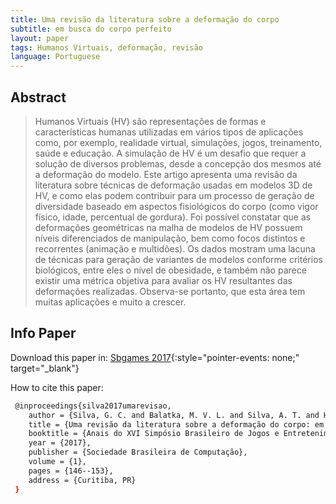 ```yaml
---
title: Uma revisão da literatura sobre a deformação do corpo
subtitle: em busca do corpo perfeito
layout: paper
tags: Humanos Virtuais, deformação, revisão
language: Portuguese
---
```



## Abstract

> Humanos Virtuais (HV) são representações de formas e características humanas utilizadas em vários tipos de aplicações como, por exemplo, realidade virtual, simulações, jogos, treinamento, saúde e educação. A simulação de HV é um desafio que requer a solução de diversos problemas, desde a concepção dos mesmos até a deformação do modelo. Este artigo apresenta uma revisão da literatura sobre técnicas de deformação usadas em modelos 3D de HV, e como elas podem contribuir para um processo de geração de diversidade baseado em aspectos fisiológicos do corpo (como vigor físico, idade, percentual de gordura). Foi possível constatar que as deformações geométricas na malha de modelos de HV possuem níveis diferenciados de manipulação, bem como focos distintos e recorrentes (animação e multidões). Os dados mostram uma lacuna de técnicas para geração de variantes de modelos conforme critérios biológicos, entre eles o nível de obesidade, e também não parece existir uma métrica objetiva para avaliar os HV resultantes das deformações realizadas. Observa-se portanto, que esta área tem muitas aplicações e muito a crescer.

## Info Paper

Download this paper in: [Sbgames 2017](#){:style="pointer-events: none;" target="_blank"}

How to cite this paper:

```bash
 @inproceedings{silva2017umarevisao,
    author = {Silva, G. C. and Balatka, M. V. L. and Silva, A. T. and Hunsell, M. S.},
    title = {Uma revisão da literatura sobre a deformação do corpo: em busca do corpo perfeito},
    booktitle = {Anais do XVI Simpósio Brasileiro de Jogos e Entretenimento Digital},
    year = {2017},
    publisher = {Sociedade Brasileira de Computação},
    volume = {1},
    pages = {146--153},
    address = {Curitiba, PR}
 }
```

